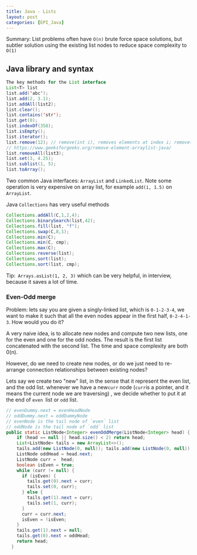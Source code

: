 ```yaml
---
title: Java - Lists
layout: post
categories: [EPI_Java]
---
```


Summary: List problems often have `O(n)` brute force space solutions, but subtler solution using the existing list nodes to reduce space complexity to `O(1)`

## Java library and syntax

```java
The key methods for the List interface 
List<T> list 
list.add('abc');
list.add(2, 3.1);
list.addAll(list2);
list.clear();
list.contains('str');
list.get(0);
list.indexOf(358);
list.isEmpty();
list.iterator();
list.remove(12); // remove(int i), removes elements at index i; remove(Object o) removes object o
// https://www.geeksforgeeks.org/remove-element-arraylist-java/
list.removeAll(list3);
list.set(3, 4.25);
list.sublist(1, 5);
list.toArray();
```

Two common Java interfaces: `ArrayList` and `LinkedList`. Note some operation is very expensive on array list, for example `add(i, 1.5)` on `ArrayList`. 

Java `Collections` has very useful methods

```java
Collections.addAll(C,1,2,4);
Collections.binarySearch(list,42);
Collections.fill(list, "f");
Collections.swap(C,8,1);
Collections.min(C);
Collections.min(C, cmp);
Collections.max(C);
Collections.reverse(list);
Collections,sort(list);
Collections,sort(list, cmp);
```

Tip:` Arrays.asList(1, 2, 3)`  which can be very helpful, in interview, because it saves a lot of time. 

### Even-Odd merge

Problem: lets say you are given a singly-linked list, which is `0-1-2-3-4`, we want to make it such that all the even nodes appear in the first half, `0-2-4-1-3`. How would you do it? 

A very naive idea, is to allocate new nodes and compute two new lists, one for the even and one for the odd nodes. The result is the first list concatenated with the second list. The time and space complexity are both 0(n).

However, do we need to create new nodes, or do we just need to re-arrange connection relationships between existing nodes?

Lets say we create two "new" list, in the sense that it represent the even list, and the odd list. whenever we have a new`curr` node (`curr`is a pointer, and it means the current node we are traversing) , we decide whether to put it at the end of `even `list or `odd` list.

```java
// evenDummy.next = evenHeadNode
// oddDummy.next = oddDummyNode 
// evenNode is the tail node of `even` list
// oddNode is the tail node of `odd` list
public static ListNode<Integer> evenOddMerge(ListNode<Integer> head) {
    if (head == null || head.size() < 2) return head;
    List<ListNode> tails = new ArrayList<>();
    tails.add(new ListNode(0, null)); tails.add(new ListNode(0, null));
    ListNode oddHead = head.next;
    ListNode curr =  head;
    boolean isEven = true;
    while (curr != null) {
      if (isEven) {
        tails.get(0).next = curr;
        tails.set(0, curr);
      } else {
        tails.get(1).next = curr;
        tails.set(1, curr);
      }
      curr = curr.next;
      isEven = !isEven;
    }
    tails.get(1).next = null;
    tails.get(0).next = oddHead;
    return head;
  }
```

